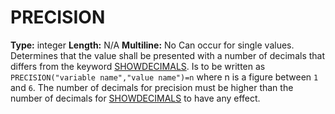 # PRECISION
**Type:** integer
**Length:** N/A
**Multiline:** No
Can occur for single values. Determines that the value shall be presented
with a number of decimals that differs from the keyword
[SHOWDECIMALS](SHOWDECIMALS.md). Is to be written as
`PRECISION("variable name","value name")=n` where n is a figure between `1`
and `6`. The number of decimals for precision must be higher than the number
of decimals for [SHOWDECIMALS](SHOWDECIMALS.md) to have any effect.
